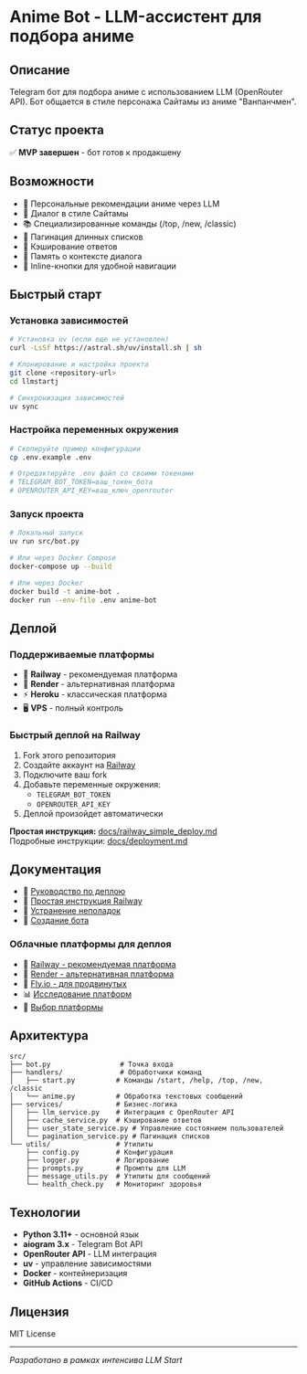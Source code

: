 # Anime Bot - LLM-ассистент для подбора аниме

## Описание
Telegram бот для подбора аниме с использованием LLM (OpenRouter API). Бот общается в стиле персонажа Сайтамы из аниме "Ванпанчмен".

## Статус проекта
✅ **MVP завершен** - бот готов к продакшену

## Возможности
- 🤖 Персональные рекомендации аниме через LLM
- 💬 Диалог в стиле Сайтамы
- 📚 Специализированные команды (/top, /new, /classic)
- 🔄 Пагинация длинных списков
- 💾 Кэширование ответов
- 🧠 Память о контексте диалога
- 📱 Inline-кнопки для удобной навигации

## Быстрый старт

### Установка зависимостей
```bash
# Установка uv (если еще не установлен)
curl -LsSf https://astral.sh/uv/install.sh | sh

# Клонирование и настройка проекта
git clone <repository-url>
cd llmstartj

# Синхронизация зависимостей
uv sync
```

### Настройка переменных окружения
```bash
# Скопируйте пример конфигурации
cp .env.example .env

# Отредактируйте .env файл со своими токенами
# TELEGRAM_BOT_TOKEN=ваш_токен_бота
# OPENROUTER_API_KEY=ваш_ключ_openrouter
```

### Запуск проекта
```bash
# Локальный запуск
uv run src/bot.py

# Или через Docker Compose
docker-compose up --build

# Или через Docker
docker build -t anime-bot .
docker run --env-file .env anime-bot
```

## Деплой

### Поддерживаемые платформы
- 🚂 **Railway** - рекомендуемая платформа
- 🎨 **Render** - альтернативная платформа
- ⚡ **Heroku** - классическая платформа
- 🖥️ **VPS** - полный контроль

### Быстрый деплой на Railway
1. Fork этого репозитория
2. Создайте аккаунт на [Railway](https://railway.app/)
3. Подключите ваш fork
4. Добавьте переменные окружения:
   - `TELEGRAM_BOT_TOKEN`
   - `OPENROUTER_API_KEY`
5. Деплой произойдет автоматически

**Простая инструкция:** [docs/railway_simple_deploy.md](docs/railway_simple_deploy.md)  
Подробные инструкции: [docs/deployment.md](docs/deployment.md)

## Документация

- 📖 [Руководство по деплою](docs/deployment.md)
- 🚀 [Простая инструкция Railway](docs/railway_simple_deploy.md)
- 🔧 [Устранение неполадок](docs/troubleshooting.md)
- 🤖 [Создание бота](doc/guides/telegram_bot_creation.md)

### Облачные платформы для деплоя

- 🚂 [Railway - рекомендуемая платформа](docs/railway_deployment_guide.md)
- 🎨 [Render - альтернативная платформа](docs/render_deployment_guide.md)
- 🚀 [Fly.io - для продвинутых](docs/fly_deployment_guide.md)
- 📊 [Исследование платформ](docs/cloud_platforms_research.md)
- 🎯 [Выбор платформы](docs/cloud_deployment_choice.md)

## Архитектура

```
src/
├── bot.py                 # Точка входа
├── handlers/              # Обработчики команд
│   ├── start.py          # Команды /start, /help, /top, /new, /classic
│   └── anime.py          # Обработка текстовых сообщений
├── services/             # Бизнес-логика
│   ├── llm_service.py    # Интеграция с OpenRouter API
│   ├── cache_service.py  # Кэширование ответов
│   ├── user_state_service.py # Управление состоянием пользователей
│   └── pagination_service.py # Пагинация списков
└── utils/                # Утилиты
    ├── config.py         # Конфигурация
    ├── logger.py         # Логирование
    ├── prompts.py        # Промпты для LLM
    ├── message_utils.py  # Утилиты для сообщений
    └── health_check.py   # Мониторинг здоровья
```

## Технологии

- **Python 3.11+** - основной язык
- **aiogram 3.x** - Telegram Bot API
- **OpenRouter API** - LLM интеграция
- **uv** - управление зависимостями
- **Docker** - контейнеризация
- **GitHub Actions** - CI/CD

## Лицензия

MIT License

---
*Разработано в рамках интенсива LLM Start*
